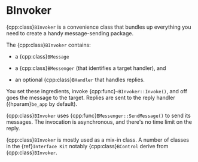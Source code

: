 # BInvoker

{cpp:class}`BInvoker` is a convenience class that bundles up everything
you need to create a handy message-sending package.

The {cpp:class}`BInvoker` contains:

- a {cpp:class}`BMessage`

- a {cpp:class}`BMessenger` (that identifies a target handler), and

- an optional {cpp:class}`BHandler` that handles replies.

You set these ingredients, invoke {cpp:func}`~BInvoker::Invoke()`, and off
goes the message to the target. Replies are sent to the reply handler
({hparam}`be_app` by default).

{cpp:class}`BInvoker` uses {cpp:func}`BMessenger::SendMessage()` to send
its messages. The invocation is asynchronous, and there's no time limit on
the reply.

{cpp:class}`BInvoker` is mostly used as a mix-in class. A number of
classes in the {ref}`Interface Kit` notably {cpp:class}`BControl` derive
from {cpp:class}`BInvoker`.
